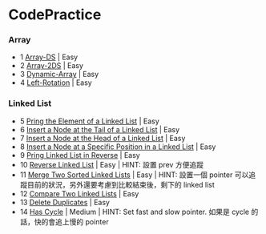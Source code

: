 # CodePractice

### Array

- 1 [Array-DS](https://www.hackerrank.com/challenges/arrays-ds?isFullScreen=true) | Easy
- 2 [Array-2DS](https://www.hackerrank.com/challenges/2d-array?isFullScreen=true) | Easy
- 3 [Dynamic-Array](https://www.hackerrank.com/challenges/dynamic-array?isFullScreen=true) | Easy
- 4 [Left-Rotation](https://www.hackerrank.com/challenges/array-left-rotation?isFullScreen=true) | Easy

### Linked List

- 5 [Pring the Element of a Linked List](https://www.hackerrank.com/challenges/print-the-elements-of-a-linked-list?isFullScreen=true) | Easy
- 6 [Insert a Node at the Tail of a Linked List](https://www.hackerrank.com/challenges/insert-a-node-at-the-tail-of-a-linked-list?isFullScreen=true) | Easy
- 7 [Insert a Node at the Head of a Linked List](https://www.hackerrank.com/challenges/insert-a-node-at-the-head-of-a-linked-list?isFullScreen=true) | Easy
- 8 [Insert a Node at a Specific Position in a Linked List](https://www.hackerrank.com/challenges/insert-a-node-at-a-specific-position-in-a-linked-list?isFullScreen=true) | Easy
- 9 [Pring Linked List in Reverse](https://www.hackerrank.com/challenges/print-the-elements-of-a-linked-list-in-reverse?isFullScreen=true) | Easy
- 10 [Reverse Linked List](https://www.hackerrank.com/challenges/reverse-a-linked-list?isFullScreen=true) | Easy | HINT: 設置 prev 方便追蹤
- 11 [Merge Two Sorted Linked Lists](https://www.hackerrank.com/challenges/merge-two-sorted-linked-lists?isFullScreen=true) | Easy | HINT: 設置一個 pointer 可以追蹤目前的狀況，另外還要考慮到比較結束後，剩下的 linked list
- 12 [Compare Two Linked Lists](https://www.hackerrank.com/challenges/compare-two-linked-lists?isFullScreen=true) | Easy
- 13 [Delete Duplicates](https://www.hackerrank.com/challenges/delete-duplicate-value-nodes-from-a-sorted-linked-list?isFullScreen=true) | Easy
- 14 [Has Cycle](https://www.hackerrank.com/challenges/detect-whether-a-linked-list-contains-a-cycle?isFullScreen=true) | Medium | HINT: Set fast and slow pointer. 如果是 cycle 的話，快的會追上慢的 pointer
